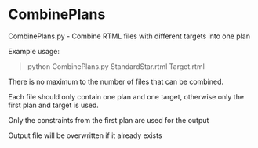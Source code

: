 # CombinePlans

CombinePlans.py - Combine RTML files with different targets into one plan

Example usage: 
>python CombinePlans.py StandardStar.rtml Target.rtml

There is no maximum to the number of files that can be combined.

Each file should only contain one plan and one target, otherwise only the first plan and target is used.

Only the constraints from the first plan are used for the output

Output file will be overwritten if it already exists
